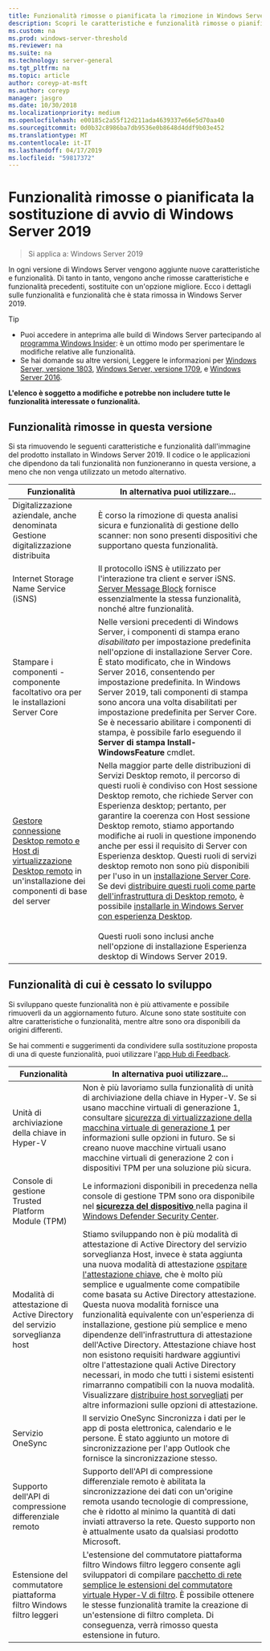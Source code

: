```yaml
---
title: Funzionalità rimosse o pianificata la rimozione in Windows Server 2019
description: Scopri le caratteristiche e funzionalità rimosse o pianificata la rimozione a partire da Windows Server 2019.
ms.custom: na
ms.prod: windows-server-threshold
ms.reviewer: na
ms.suite: na
ms.technology: server-general
ms.tgt_pltfrm: na
ms.topic: article
author: coreyp-at-msft
ms.author: coreyp
manager: jasgro
ms.date: 10/30/2018
ms.localizationpriority: medium
ms.openlocfilehash: e00185c2a55f12d211ada4639337e66e5d70aa40
ms.sourcegitcommit: 0d0b32c8986ba7db9536e0b8648d4ddf9b03e452
ms.translationtype: MT
ms.contentlocale: it-IT
ms.lasthandoff: 04/17/2019
ms.locfileid: "59817372"
---
```

# <a name="features-removed-or-planned-for-replacement-starting-windows-server-2019"></a>Funzionalità rimosse o pianificata la sostituzione di avvio di Windows Server 2019

>Si applica a: Windows Server 2019

In ogni versione di Windows Server vengono aggiunte nuove caratteristiche e funzionalità. Di tanto in tanto, vengono anche rimosse caratteristiche e funzionalità precedenti, sostituite con un'opzione migliore. Ecco i dettagli sulle funzionalità e funzionalità che è stata rimossa in Windows Server 2019.   

> [!TIP]
> - Puoi accedere in anteprima alle build di Windows Server partecipando al [programma Windows Insider](https://insider.windows.com): è un ottimo modo per sperimentare le modifiche relative alle funzionalità.
> - Se hai domande su altre versioni, Leggere le informazioni per [Windows Server, versione 1803](../get-started/windows-server-1803-removed-features.md), [Windows Server, versione 1709](../get-started/removed-features-1709.md), e [Windows Server 2016](../get-started/deprecated-features.md).

**L'elenco è soggetto a modifiche e potrebbe non includere tutte le funzionalità interessate o funzionalità.** 

## <a name="features-we-removed-in-this-release"></a>Funzionalità rimosse in questa versione

Si sta rimuovendo le seguenti caratteristiche e funzionalità dall'immagine del prodotto installato in Windows Server 2019. Il codice o le applicazioni che dipendono da tali funzionalità non funzioneranno in questa versione, a meno che non venga utilizzato un metodo alternativo.   

|Funzionalità    |In alternativa puoi utilizzare...|
|-----------|--------------------
|Digitalizzazione aziendale, anche denominata Gestione digitalizzazione distribuita|È corso la rimozione di questa analisi sicura e funzionalità di gestione dello scanner: non sono presenti dispositivi che supportano questa funzionalità.|
|Internet Storage Name Service (iSNS)|Il protocollo iSNS è utilizzato per l'interazione tra client e server iSNS. [Server Message Block](https://docs.microsoft.com/previous-versions/windows/it-pro/windows-server-2012-R2-and-2012/hh831795\(v=ws.11\)) fornisce essenzialmente la stessa funzionalità, nonché altre funzionalità.|
|Stampare i componenti - componente facoltativo ora per le installazioni Server Core|Nelle versioni precedenti di Windows Server, i componenti di stampa erano *disabilitato* per impostazione predefinita nell'opzione di installazione Server Core. È stato modificato, che in Windows Server 2016, consentendo per impostazione predefinita. In Windows Server 2019, tali componenti di stampa sono ancora una volta disabilitati per impostazione predefinita per Server Core. Se è necessario abilitare i componenti di stampa, è possibile farlo eseguendo il **Server di stampa Install-WindowsFeature** cmdlet.|
|[Gestore connessione Desktop remoto e Host di virtualizzazione Desktop remoto](../remote/remote-desktop-services/desktop-hosting-service.md) in un'installazione dei componenti di base del server|Nella maggior parte delle distribuzioni di Servizi Desktop remoto, il percorso di questi ruoli è condiviso con Host sessione Desktop remoto, che richiede Server con Esperienza desktop; pertanto, per garantire la coerenza con Host sessione Desktop remoto, stiamo apportando modifiche ai ruoli in questione imponendo anche per essi il requisito di Server con Esperienza desktop. Questi ruoli di servizi desktop remoto non sono più disponibili per l'uso in un [installazione Server Core](../administration/server-core/what-is-server-core.md). Se devi [distribuire questi ruoli come parte dell'infrastruttura di Desktop remoto](../remote/remote-desktop-services/rds-deploy-infrastructure.md), è possibile [installarle in Windows Server con esperienza Desktop](../get-started/getting-started-with-server-with-desktop-experience.md). <br/><br/>Questi ruoli sono inclusi anche nell'opzione di installazione Esperienza desktop di Windows Server 2019. |



## <a name="features-were-no-longer-developing"></a>Funzionalità di cui è cessato lo sviluppo

Si sviluppano queste funzionalità non è più attivamente e possibile rimuoverli da un aggiornamento futuro. Alcune sono state sostituite con altre caratteristiche o funzionalità, mentre altre sono ora disponibili da origini differenti. 

Se hai commenti e suggerimenti da condividere sulla sostituzione proposta di una di queste funzionalità, puoi utilizzare l'[app Hub di Feedback](https://support.microsoft.com/help/4021566/windows-10-send-feedback-to-microsoft-with-feedback-hub-app). 

|Funzionalità    |In alternativa puoi utilizzare...|
|-----------|---------------------|
|Unità di archiviazione della chiave in Hyper-V|Non è più lavoriamo sulla funzionalità di unità di archiviazione della chiave in Hyper-V. Se si usano macchine virtuali di generazione 1, consultare [sicurezza di virtualizzazione della macchina virtuale di generazione 1](https://docs.microsoft.com/windows-server/virtualization/hyper-v/learn-more/generation-1-virtual-machine-security-settings-for-hyper-v) per informazioni sulle opzioni in futuro. Se si creano nuove macchine virtuali usano macchine virtuali di generazione 2 con i dispositivi TPM per una soluzione più sicura. |
|Console di gestione Trusted Platform Module (TPM)|Le informazioni disponibili in precedenza nella console di gestione TPM sono ora disponibile nel [ **sicurezza del dispositivo** ](https://docs.microsoft.com/windows/security/threat-protection/windows-defender-security-center/wdsc-device-security) nella pagina il [Windows Defender Security Center](https://docs.microsoft.com/windows/security/threat-protection/windows-defender-security-center/windows-defender-security-center).|
|Modalità di attestazione di Active Directory del servizio sorveglianza host|Stiamo sviluppando non è più modalità di attestazione di Active Directory del servizio sorveglianza Host, invece è stata aggiunta una nuova modalità di attestazione [ospitare l'attestazione chiave](../security/guarded-fabric-shielded-vm/guarded-fabric-create-host-key.md), che è molto più semplice e ugualmente come compatibile come basata su Active Directory attestazione.  Questa nuova modalità fornisce una funzionalità equivalente con un'esperienza di installazione, gestione più semplice e meno dipendenze dell'infrastruttura di attestazione dell'Active Directory. Attestazione chiave host non esistono requisiti hardware aggiuntivi oltre l'attestazione quali Active Directory necessari, in modo che tutti i sistemi esistenti rimarranno compatibili con la nuova modalità. Visualizzare [distribuire host sorvegliati](../security/guarded-fabric-shielded-vm/guarded-fabric-configure-hgs-with-authorized-hyper-v-hosts.md) per altre informazioni sulle opzioni di attestazione.|
|Servizio OneSync|Il servizio OneSync Sincronizza i dati per le app di posta elettronica, calendario e le persone. È stato aggiunto un motore di sincronizzazione per l'app Outlook che fornisce la sincronizzazione stesso.|
|Supporto dell'API di compressione differenziale remoto|Supporto dell'API di compressione differenziale remoto è abilitata la sincronizzazione dei dati con un'origine remota usando tecnologie di compressione, che è ridotto al minimo la quantità di dati inviati attraverso la rete. Questo supporto non è attualmente usato da qualsiasi prodotto Microsoft.|
|Estensione del commutatore piattaforma filtro Windows filtro leggeri|L'estensione del commutatore piattaforma filtro Windows filtro leggero consente agli sviluppatori di compilare [pacchetto di rete semplice le estensioni del commutatore virtuale Hyper-V di filtro](https://docs.microsoft.com/en-us/windows-hardware/drivers/network/using-virtual-switch-filtering). È possibile ottenere le stesse funzionalità tramite la creazione di un'estensione di filtro completa. Di conseguenza, verrà rimosso questa estensione in futuro.|

